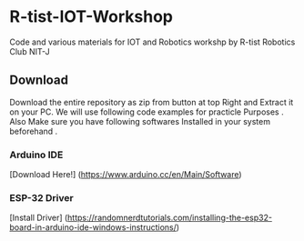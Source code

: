 # R-tist-IOT-Workshop
Code and various materials for IOT and Robotics workshp by R-tist Robotics Club NIT-J

## Download 
Download the entire repository as zip from button at top Right and Extract it on your PC. We will use following code examples for practicle Purposes . 
Also 
Make sure you have following softwares Installed in your system beforehand .

### Arduino IDE
[Download Here!] (https://www.arduino.cc/en/Main/Software)
### ESP-32 Driver
[Install Driver] (https://randomnerdtutorials.com/installing-the-esp32-board-in-arduino-ide-windows-instructions/)

